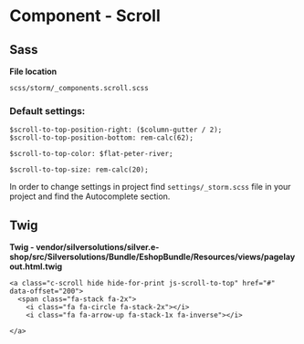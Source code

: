 # Component - Scroll

## Sass

**File location**

``` 
scss/storm/_components.scroll.scss
```

### Default settings:

``` 
$scroll-to-top-position-right: ($column-gutter / 2);
$scroll-to-top-position-bottom: rem-calc(62);

$scroll-to-top-color: $flat-peter-river;

$scroll-to-top-size: rem-calc(20);
```

In order to change settings in project find `settings/_storm.scss` file in your project and find the Autocomplete section.

## Twig

**Twig - vendor/silversolutions/silver.e-shop/src/Silversolutions/Bundle/EshopBundle/Resources/views/pagelayout.html.twig**

``` 
<a class="c-scroll hide hide-for-print js-scroll-to-top" href="#" data-offset="200">
  <span class="fa-stack fa-2x">
    <i class="fa fa-circle fa-stack-2x"></i>
    <i class="fa fa-arrow-up fa-stack-1x fa-inverse"></i>
  
</a>
```
